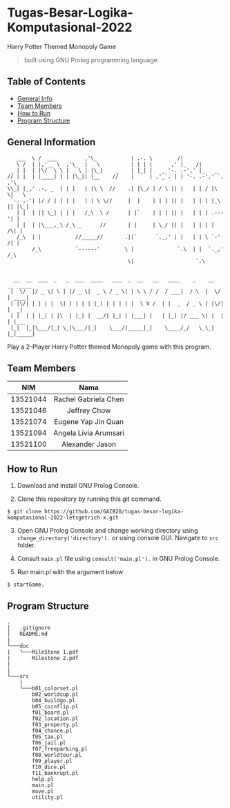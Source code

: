 # Tugas-Besar-Logika-Komputasional-2022
Harry Potter Themed Monopoly Game 
> built using GNU Prolog programming language.

## Table of Contents

-   [General Info](#general-information)
-   [Team Members](#team-members)
-   [How to Run](#how-to-run)
-   [Program Structure](#program-structure)

## General Information

```
   ___  \ /  ___         ,'\_           | .-. \        /|
   \ /  | |,'__ \  ,'\_  |   \          | | | |      ,' |_   /|
 _ | |  | |\/  \ \ |   \ | |\_|    _    | |_| |   _ '-. .-',' |_   _
// | |  | |____| | | |\_|| |__    //    |     | ,'_`. | | '-. .-',' `. ,'\_
\\_| |_,' .-, _  | | |   | |\ \  //    .| |\_/ | / \ || |   | | / |\  \|   \
 `-. .-'| |/ / | | | |   | | \ \//     |  |    | | | || |   | | | |_\ || |\_|
   | |  | || \_| | | |   /_\  \ /      | |`    | | | || |   | | | .---'| |
   | |  | |\___,_\ /_\ _      //       | |     | \_/ || |   | | | |  /\| |
   /_\  | |           //_____//       .||`      `._,' | |   | | \ `-' /| |
        /_\           `------'        \ |              `.\  | |  `._,' /_\
                                       \|                    `.\


  __  __  ___  _   _  ___  ____   ___  _  __   __   ____    _    __  __ _____ 
 |  \/  |/ _ \| \ | |/ _ \|  _ \ / _ \| | \ \ / /  / ___|  / \  |  \/  | ____|
 | |\/| | | | |  \| | | | | |_) | | | | |  \ V /  | |  _  / _ \ | |\/| |  _| 
 | |  | | |_| | |\  | |_| |  __/| |_| | |___| |   | |_| |/ ___ \| |  | | |___ 
 |_|  |_|\___/|_| \_|\___/|_|    \___/|_____|_|    \____/_/   \_\_|  |_|_____|
```
Play a 2-Player Harry Potter themed Monopoly game with this program.

## Team Members

| **NIM**  |       **Nama**        |
| :------: | :-------------------: |
| 13521044 |  Rachel Gabriela Chen |
| 13521046 |      Jeffrey Chow     |
| 13521074 |  Eugene Yap Jin Quan  |
| 13521094 | Angela Livia Arumsari |
| 13521100 |    Alexander Jason    |

## How to Run

1. Download and install GNU Prolog Console.

2. Clone this repository by running this git command.
```
$ git clone https://github.com/GAIB20/tugas-besar-logika-komputasional-2022-letsgetrich-x.git
```

3. Open GNU Prolog Console and change working directory using `change_directory('directory').` or using console GUI. Navigate to `src` folder.

4. Consult `main.pl` file using `consult('main.pl').` in GNU Prolog Console.

5. Run main.pl with the argument below

```
$ startGame.
```

## Program Structure

```
.
│   .gitignore
│   README.md
|
└───doc
|   └───MileStone 1.pdf
|       Milestone 2.pdf
|
|
└───src
    |
    └───b01_colorset.pl
        b02_worldcup.pl
        b04_buildgo.pl
        b05_coinflip.pl
        f01_board.pl
        f02_location.pl
        f03_property.pl
        f04_chance.pl
        f05_tax.pl
        f06_jail.pl
        f07_freeparking.pl
        f08_worldtour.pl
        f09_player.pl
        f10_dice.pl
        f11_bankrupt.pl
        help.pl
        main.pl
        move.pl
        utility.pl
```
